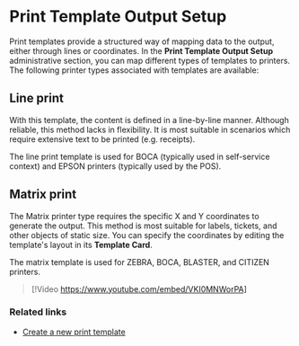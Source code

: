 # Print Template Output Setup

Print templates provide a structured way of mapping data to the output, either through lines or coordinates. In the **Print Template Output Setup** administrative section, you can map different types of templates to printers. The following printer types associated with templates are available:

## Line print

With this template, the content is defined in a line-by-line manner. Although reliable, this method lacks in flexibility. It is most suitable in scenarios which require extensive text to be printed (e.g. receipts).

The line print template is used for BOCA (typically used in self-service context) and EPSON printers (typically used by the POS). 

## Matrix print

The Matrix printer type requires the specific X and Y coordinates to generate the output. This method is most suitable for labels, tickets, and other objects of static size. You can specify the coordinates by editing the template's layout in its **Template Card**.

The matrix template is used for ZEBRA, BOCA, BLASTER, and CITIZEN printers. 

> [!Video https://www.youtube.com/embed/VKI0MNWorPA]

### Related links

- [Create a new print template](../howto/create_print_template.md)